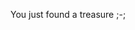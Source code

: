 You just found a treasure ;-;

<!---
SkittyNut/SkittyNut is a ✨ special ✨ repository because its `README.md` (this file) appears on your GitHub profile.
You can click the Preview link to take a look at your changes.
--->
